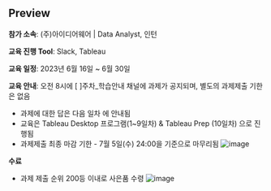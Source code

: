 Preview
---
**참가 소속**: (주)아이디어웨어 | Data Analyst, 인턴

**교육 진행 Tool**: Slack, Tableau

**교육 일정**: 2023년 6월 16일 ~ 6월 30일

**교육 안내**: 오전 8시에 [ ]주차_학습안내 채널에 과제가 공지되며, 별도의 과제제출 기한은 없음

- 과제에 대한 답은 다음 일차 에 안내됨
- 교육은 Tableau Desktop 프로그램(1~9일차) & Tableau Prep (10일차) 으로 진행됨
- 과제제출 최종 마감 기한 - 7월 5일(수) 24:00을 기준으로 마무리됨
![image](https://github.com/YoungMinDA/Education/assets/109095108/d75fc6c2-277a-44b7-871c-d6b39b3406f6)

**수료**
- 과제 제출 순위 200등 이내로 사은품 수령
  ![image](https://github.com/YoungMinDA/Education/assets/109095108/511dac23-97f5-4299-9a11-7d6f585bff51)
